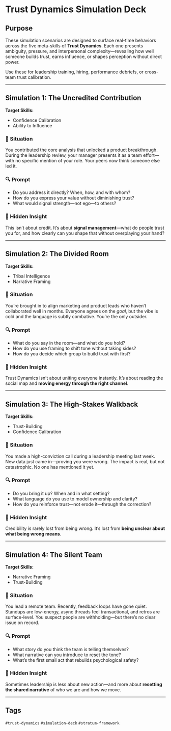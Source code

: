 # Trust Dynamics Simulation Deck

## Purpose
These simulation scenarios are designed to surface real-time behaviors across the five meta-skills of **Trust Dynamics**. Each one presents ambiguity, pressure, and interpersonal complexity—revealing how well someone builds trust, earns influence, or shapes perception without direct power.

Use these for leadership training, hiring, performance debriefs, or cross-team trust calibration.

---

## Simulation 1: **The Uncredited Contribution**

**Target Skills:**
- Confidence Calibration
- Ability to Influence

### 🧠 Situation
You contributed the core analysis that unlocked a product breakthrough. During the leadership review, your manager presents it as a team effort—with no specific mention of your role. Your peers now think someone else led it.

### 🔍 Prompt
- Do you address it directly? When, how, and with whom?
- How do you express your value without diminishing trust?
- What would signal strength—not ego—to others?

### 🧨 Hidden Insight
This isn’t about credit. It’s about **signal management**—what do people trust you for, and how clearly can you shape that without overplaying your hand?

---

## Simulation 2: **The Divided Room**

**Target Skills:**
- Tribal Intelligence
- Narrative Framing

### 🧠 Situation
You’re brought in to align marketing and product leads who haven’t collaborated well in months. Everyone agrees on the *goal*, but the vibe is cold and the language is subtly combative. You’re the only outsider.

### 🔍 Prompt
- What do you say in the room—and what do you hold?
- How do you use framing to shift tone without taking sides?
- How do you decide which group to build trust with first?

### 🧨 Hidden Insight
Trust Dynamics isn’t about uniting everyone instantly. It’s about reading the social map and **moving energy through the right channel**.

---

## Simulation 3: **The High-Stakes Walkback**

**Target Skills:**
- Trust-Building
- Confidence Calibration

### 🧠 Situation
You made a high-conviction call during a leadership meeting last week. New data just came in—proving you were wrong. The impact is real, but not catastrophic. No one has mentioned it yet.

### 🔍 Prompt
- Do you bring it up? When and in what setting?
- What language do you use to model ownership and clarity?
- How do you reinforce trust—not erode it—through the correction?

### 🧨 Hidden Insight
Credibility is rarely lost from being wrong. It’s lost from **being unclear about what being wrong means**.

---

## Simulation 4: **The Silent Team**

**Target Skills:**
- Narrative Framing
- Trust-Building

### 🧠 Situation
You lead a remote team. Recently, feedback loops have gone quiet. Standups are low-energy, async threads feel transactional, and retros are surface-level. You suspect people are withholding—but there’s no clear issue on record.

### 🔍 Prompt
- What story do you think the team is telling themselves?
- What narrative can you introduce to reset the tone?
- What’s the first small act that rebuilds psychological safety?

### 🧨 Hidden Insight
Sometimes leadership is less about new action—and more about **resetting the shared narrative** of who we are and how we move.

---

## Tags
`#trust-dynamics` `#simulation-deck` `#stratum-framework`

